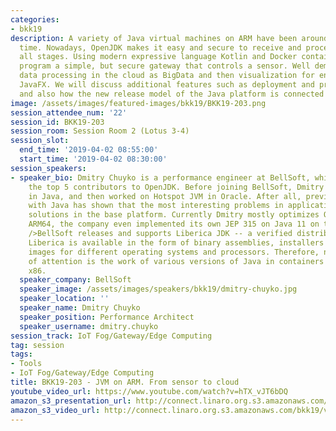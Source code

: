 ```yaml
---
categories:
- bkk19
description: A variety of Java virtual machines on ARM have been around for a long
  time. Nowadays, OpenJDK makes it easy and secure to receive and process data at
  all stages. Using modern expressive language Kotlin and Docker containers, we will
  program a simple, but secure gateway that controls a sensor. Well demonstrate further
  data processing in the cloud as BigData and then visualization for end user using
  JavaFX. We will discuss additional features such as deployment and provisioning
  and also how the new release model of the Java platform is connected to security.
image: /assets/images/featured-images/bkk19/BKK19-203.png
session_attendee_num: '22'
session_id: BKK19-203
session_room: Session Room 2 (Lotus 3-4)
session_slot:
  end_time: '2019-04-02 08:55:00'
  start_time: '2019-04-02 08:30:00'
session_speakers:
- speaker_bio: Dmitry Chuyko is a performance engineer at BellSoft, which is among
    the top 5 contributors to OpenJDK. Before joining BellSoft, Dmitry programmed
    in Java, and then worked on Hotspot JVM in Oracle. After all, previous experience
    with Java has shown that the most interesting problems in applications get their
    solutions in the base platform. Currently Dmitry mostly optimizes OpenJDK for
    ARM64, the company even implemented its own JEP 315 on Java 11 on this topic.<br
    />BellSoft releases and supports Liberica JDK -- a verified distribution of OpenJDK.
    Liberica is available in the form of binary assemblies, installers and container
    images for different operating systems and processors. Therefore, now the focus
    of attention is the work of various versions of Java in containers on ARM and
    x86.
  speaker_company: BellSoft
  speaker_image: /assets/images/speakers/bkk19/dmitry-chuyko.jpg
  speaker_location: ''
  speaker_name: Dmitry Chuyko
  speaker_position: Performance Architect
  speaker_username: dmitry.chuyko
session_track: IoT Fog/Gateway/Edge Computing
tag: session
tags:
- Tools
- IoT Fog/Gateway/Edge Computing
title: BKK19-203 - JVM on ARM. From sensor to cloud
youtube_video_url: https://www.youtube.com/watch?v=hTX_vJT6bDQ
amazon_s3_presentation_url: http://connect.linaro.org.s3.amazonaws.com/bkk19/presentations/bkk19-203.pdf
amazon_s3_video_url: http://connect.linaro.org.s3.amazonaws.com/bkk19/videos/bkk19-203.mp4
---
```

